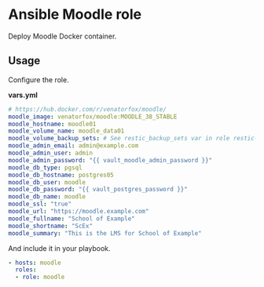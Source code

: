 # Ansible Moodle role

Deploy Moodle Docker container.

## Usage

Configure the role.

**vars.yml**

```yml
# https://hub.docker.com/r/venatorfox/moodle/
moodle_image: venatorfox/moodle:MOODLE_38_STABLE
moodle_hostname: moodle01
moodle_volume_name: moodle_data01
moodle_volume_backup_sets: # See restic_backup_sets var in role restic-client
moodle_admin_email: admin@example.com
moodle_admin_user: admin
moodle_admin_password: "{{ vault_moodle_admin_password }}"
moodle_db_type: pgsql
moodle_db_hostname: postgres05
moodle_db_user: moodle
moodle_db_password: "{{ vault_postgres_password }}"
moodle_db_name: moodle
moodle_ssl: "true"
moodle_url: "https://moodle.example.com"
moodle_fullname: "School of Example"
moodle_shortname: "ScEx"
moodle_summary: "This is the LMS for School of Example"
```

And include it in your playbook.

```yml
- hosts: moodle
  roles:
  - role: moodle
```
